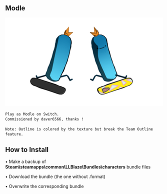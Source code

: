 ## Modle
![](Workfiles/Render.png)

	Play as Modle on Switch.
	Commissioned by daver6566, thanks !

	Note: Outline is colored by the texture but break the Team Outline feature.
	
## How to Install
• Make a backup of **Steam\steamapps\common\LLBlaze\Bundles\characters** bundle files

• Download the bundle (the one without .format)

• Overwrite the corresponding bundle
